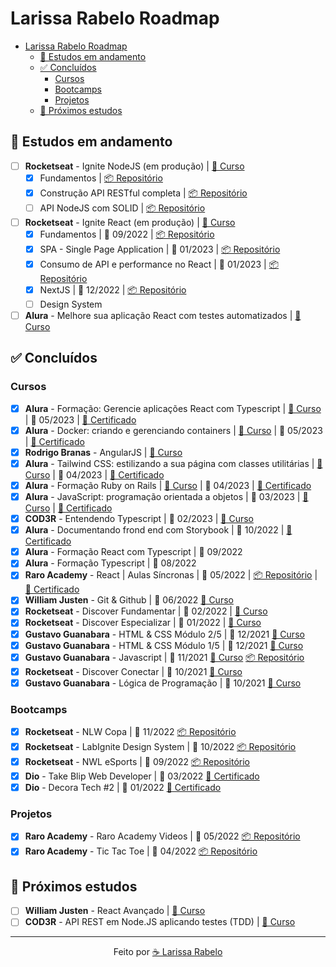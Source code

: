 # Larissa Rabelo Roadmap

- [Larissa Rabelo Roadmap](#larissa-rabelo-roadmap)
  - [📑 Estudos em andamento](#-estudos-em-andamento)
  - [✅ Concluídos](#-concluídos)
    - [Cursos](#cursos)
    - [Bootcamps](#bootcamps)
    - [Projetos](#projetos)
  - [🎯 Próximos estudos](#-próximos-estudos)

## 📑 Estudos em andamento

- [ ] **Rocketseat** - Ignite NodeJS (em produção) | [🔗 Curso](https://app.rocketseat.com.br/ignite/node-js-2023?&)
  - [x] Fundamentos | [📦 Repositório](https://github.com/laripeanuts/rs-ignite-node-01-fundamentos)
  - [x] Construção API RESTful completa | [📦 Repositório](https://github.com/laripeanuts/rs-ignite-node-02-restfulapi)
  - [ ] API NodeJS com SOLID | [📦 Repositório](https://github.com/laripeanuts/rs-ignite-node-03-api-solid)
- [ ] **Rocketseat** - Ignite React (em produção) | [🔗 Curso](https://app.rocketseat.com.br/ignite/react-js-2022)
  - [x] Fundamentos | 📅 09/2022 | [📦 Repositório](https://github.com/laripeanuts/rs-ignite-01-feed)
  - [x] SPA - Single Page Application | 📅 01/2023 | [📦 Repositório](https://github.com/laripeanuts/rs-ignite-02-timer)
  - [x] Consumo de API e performance no React | 📅 01/2023 | [📦 Repositório](https://github.com/laripeanuts/rs-ignite-03-money)
  - [x] NextJS | 📅 12/2022 | [📦 Repositório](https://github.com/laripeanuts/rs-ignite-04-nextjs)
  - [ ] Design System
- [ ] **Alura** - Melhore sua aplicação React com testes automatizados | [🔗 Curso](https://cursos.alura.com.br/formacao-react-testes-automatizados)

## ✅ Concluídos

### Cursos

- [x] **Alura** - Formação: Gerencie aplicações React com Typescript | [🔗 Curso](https://cursos.alura.com.br/course/docker-criando-gerenciando-containers) | 📅 05/2023 | [🧾 Certificado](./certificados/Alura%20-%20Forma%C3%A7%C3%A3o%20Gerencie%20aplica%C3%A7%C3%B5es%20React%20com%20Typescript%20-%20Alura.pdf)
- [x] **Alura** - Docker: criando e gerenciando containers | [🔗 Curso](https://cursos.alura.com.br/course/docker-criando-gerenciando-containers) | 📅 05/2023 | [🧾 Certificado](./certificados/Alura%20-%20Curso%20Tailwind%20CSS_%20estilizando%20a%20sua%20p%C3%A1gina%20com%20classes%20utilit%C3%A1rias.pdf)
- [x] **Rodrigo Branas** - AngularJS | [🔗 Curso](https://www.youtube.com/watch?v=_y7rKxqPoyg&list=PLQCmSnNFVYnTD5p2fR4EXmtlR6jQJMbPb)
- [x] **Alura** - Tailwind CSS: estilizando a sua página com classes utilitárias | [🔗 Curso](https://cursos.alura.com.br/formacao-ruby-on-rails) | 📅 04/2023 | [🧾 Certificado](./certificados/Alura%20-%20Curso%20Tailwind%20CSS_%20estilizando%20a%20sua%20p%C3%A1gina%20com%20classes%20utilit%C3%A1rias.pdf)
- [x] **Alura** - Formação Ruby on Rails | [🔗 Curso](https://cursos.alura.com.br/course/tailwind-css-estilizando-pagina-classes-utilitarias) | 📅 04/2023 | [🧾 Certificado](./certificados/Alura%20-%20Forma%C3%A7%C3%A3o%20Ruby%20On%20Rails.pdf)
- [x] **Alura** - JavaScript: programação orientada a objetos | 📅 03/2023 | [🔗 Curso](https://cursos.alura.com.br/course/javascript-passos-programacao-orientada-objetos) | [🧾 Certificado](./certificados/Alura-Curso%20JavaScript_%20programa%C3%A7%C3%A3o%20orientada%20a%20objetos%20-%20EN.pdf)
- [x] **COD3R** - Entendendo Typescript | 📅 02/2023 | [🔗 Curso](https://www.cod3r.com.br/courses/entendendo-typescript)
- [x] **Alura** - Documentando frond end com Storybook | 📅 10/2022 | [🧾 Certificado](./certificados/Alura%20-%20Course%20NextJS_%20documentando%20seu%20Front-end%20com%20o%20Storybook%20-%20EN.pdf)
- [x] **Alura** - Formação React com Typescript | 📅 09/2022
- [x] **Alura** - Formação Typescript | 📅 08/2022
- [x] **Raro Academy** - React | Aulas Síncronas | 📅 05/2022 | [📦 Repositório](https://github.com/laripeanuts/raro-academy-videos) | [🧾 Certificado](<./certificados/Raro%20Academy%20-%20Larissa%20Rabelo%20Linhares%20Frota%20(Excelência).pdf>)
- [x] **William Justen** - Git & Github | 📅 06/2022 [🔗 Curso](https://www.youtube.com/playlist?list=PLlAbYrWSYTiPA2iEiQ2PF_A9j__C4hi0A)
- [x] **Rocketseat** - Discover Fundamentar | 📅 02/2022 | [🔗 Curso](https://app.rocketseat.com.br/discover/trails/fundamentar)
- [x] **Rocketseat** - Discover Especializar | 📅 01/2022 | [🔗 Curso](https://app.rocketseat.com.br/discover/trails/especializar)
- [x] **Gustavo Guanabara** - HTML & CSS Módulo 2/5 | 📅 12/2021 [🔗 Curso](https://www.youtube.com/watch?v=vPNIAJ9B4hg&list=PLHz_AreHm4dlUpEXkY1AyVLQGcpSgVF8s)
- [x] **Gustavo Guanabara** - HTML & CSS Módulo 1/5 | 📅 12/2021 [🔗 Curso](https://www.youtube.com/playlist?list=PLHz_AreHm4dkZ9-atkcmcBaMZdmLHft8n)
- [x] **Gustavo Guanabara** - Javascript | 📅 11/2021 [🔗 Curso](https://www.youtube.com/playlist?list=PLHz_AreHm4dlsK3Nr9GVvXCbpQyHQl1o1) [📦 Repositório](https://github.com/laripeanuts/cursoemvideo-exercicios)
- [x] **Rocketseat** - Discover Conectar | 📅 10/2021 [🔗 Curso](https://app.rocketseat.com.br/discover/trails/conectar)
- [x] **Gustavo Guanabara** - Lógica de Programação | 📅 10/2021 [🔗 Curso](https://www.youtube.com/playlist?list=PLHz_AreHm4dmSj0MHol_aoNYCSGFqvfXV)

### Bootcamps

- [x] **Rocketseat** - NLW Copa | 📅 11/2022 [📦 Repositório](https://github.com/laripeanuts/rs-nwl-copa)
- [x] **Rocketseat** - LabIgnite Design System | 📅 10/2022 [📦 Repositório](https://github.com/laripeanuts/rs-ignitelab-designsystem)
- [x] **Rocketseat** - NWL eSports | 📅 09/2022 [📦 Repositório](https://github.com/laripeanuts/rs-nwl-esports)
- [x] **Dio** - Take Blip Web Developer | 📅 03/2022 [🧾 Certificado](https://www.dio.me/certificate/9CD670C7/share)
- [x] **Dio** - Decora Tech #2 | 📅 01/2022 [🧾 Certificado](https://www.dio.me/certificate/9CD670C7/share)

### Projetos

- [x] **Raro Academy** - Raro Academy Videos | 📅 05/2022 [📦 Repositório](https://github.com/laripeanuts/raro-academy-videos)
- [x] **Raro Academy** - Tic Tac Toe | 📅 04/2022 [📦 Repositório](https://github.com/laripeanuts/react-ts-tic-tac-toe)

## 🎯 Próximos estudos

- [ ] **William Justen** - React Avançado | [🔗 Curso](https://reactavancado.com.br/)
- [ ] **COD3R** - API REST em Node.JS aplicando testes (TDD) | [🔗 Curso](https://www.cod3r.com.br/courses/api-rest--node-js-tdd)

---

<p align="center">Feito por <a href="https://github.com/laripeanuts">☕  Larissa Rabelo</a></p>
